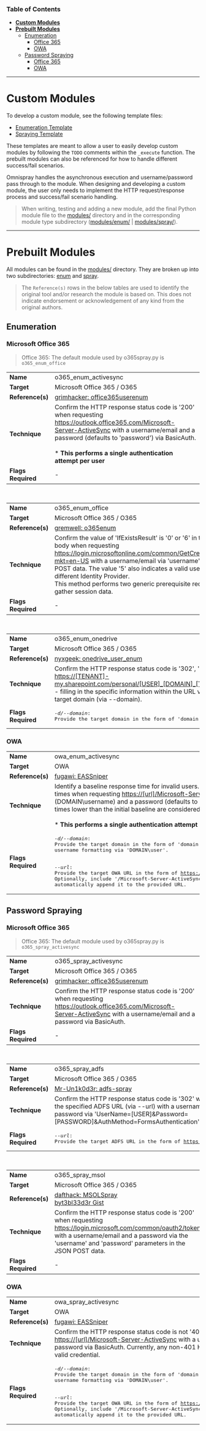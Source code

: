 ### Table of Contents

* [**Custom Modules**](#custom-modules)
* [**Prebuilt Modules**](#prebuilt-modules)
  * [Enumeration](#enumeration)
    * [Office 365](#microsoft-office-365)
    * [OWA](#owa)
  * [Password Spraying](#password-spraying)
    * [Office 365](#microsoft-office-365-1)
    * [OWA](#owa-1)

---

# Custom Modules

To develop a custom module, see the following template files:
* [Enumeration Template](modules/__enum_template__.py)
* [Spraying Template](modules/__spray_template__.py)

These templates are meant to allow a user to easily develop custom modules by following the `TODO` comments within the `_execute` function. The prebuilt modules can also be referenced for how to handle different success/fail scenarios.

Omnispray handles the asynchronous execution and username/password pass through to the module. When designing and developing a custom module, the user only needs to implement the HTTP request/response process and success/fail scenario handling.

> When writing, testing and adding a new module, add the final Python module file to the [modules/](modules/) directory and in the corresponding module type subdirectory ([modules/enum/](modules/enum/) | [modules/spray/](modules/spray/)).

---

# Prebuilt Modules

All modules can be found in the [modules/](modules/) directory. They are broken up into two subdirectories: [enum](modules/enum/) and [spray](modules/spray/).

> The `Reference(s)` rows in the below tables are used to identify the original tool and/or research the module is based on. This does not indicate endorsement or acknowledgement of any kind from the original authors.

## Enumeration

### Microsoft Office 365

> Office 365: The default module used by o365spray.py is `o365_enum_office`

<!-- O365 Enumeration via ActiveSync module -->
<table>
  <tr>
    <td> <b>Name</b> </td>
    <td> o365_enum_activesync </td>
  </tr>
  <tr>
    <td> <b>Target</b> </td>
    <td> Microsoft Office 365 / O365 </td>
  </tr>
  <tr>
    <td> <b>Reference(s)</b> </td>
    <td> <a href="https://bitbucket.org/grimhacker/office365userenum/src/master/">grimhacker: office365userenum</a> </td>
  </tr>
  <tr>
    <td> <b>Technique</b> </td>
    <td>
      Confirm the HTTP response status code is '200' when requesting <a href="#">https://outlook.office365.com/Microsoft-Server-ActiveSync</a> with a username/email and a password (defaults to 'password') via BasicAuth.<br/><br/>
      * <b>This performs a single authentication attempt per user</b>
    </td>
  </tr>
  <tr>
    <td> <b>Flags Required</b> </td>
    <td> - </td>
  </tr>
</table>

<br />

<!-- O365 Enumeration via Office.com module -->
<table>
  <tr>
    <td> <b>Name</b> </td>
    <td> o365_enum_office </td>
  </tr>
  <tr>
    <td> <b>Target</b> </td>
    <td> Microsoft Office 365 / O365 </td>
  </tr>
  <tr>
    <td> <b>Reference(s)</b> </td>
    <td><a href="https://github.com/gremwell/o365enum">gremwell: o365enum</a> </td>
  </tr>
  <tr>
    <td> <b>Technique</b> </td>
    <td>
      Confirm the value of 'IfExistsResult' is '0' or '6' in the response body when requesting <a href="#">https://login.microsoftonline.com/common/GetCredentialType?mkt=en-US</a> with a username/email via 'username' in the JSON POST data. The value '5' also indicates a valid user, but for a different Identity Provider.<br />
      This method performs two generic prerequisite requests to gather session data.
    </td>
  </tr>
  <tr>
    <td> <b>Flags Required</b> </td>
    <td> - </td>
  </tr>
</table>

<br />

<!-- O365 Enumeration via OneDrive module -->
<table>
  <tr>
    <td> <b>Name</b> </td>
    <td> o365_enum_onedrive </td>
  </tr>
  <tr>
    <td> <b>Target</b> </td>
    <td> Microsoft Office 365 / O365 </td>
  </tr>
  <tr>
    <td> <b>Reference(s)</b> </td>
    <td><a href="https://github.com/nyxgeek/onedrive_user_enum">nyxgeek: onedrive_user_enum</a> </td>
  </tr>
  <tr>
    <td> <b>Technique</b> </td>
    <td>
      Confirm the HTTP response status code is '302', '401', or '403' when requesting <a href="#">https://[TENANT]-my.sharepoint.com/personal/[USER]_[DOMAIN]_[TLD]/_layouts/15/onedrive.aspx</a> - filling in the specific information within the URL via the username/email and target domain (via --domain).
    </td>
  </tr>
  <tr>
    <td> <b>Flags Required</b> </td>
    <td>
<pre><i>-d/--domain</i>:
Provide the target domain in the form of 'domain.com'.</pre>
    </td>
  </tr>
</table>


### OWA

<!-- OWA Enumeration via ActiveSync timing module -->
<table>
  <tr>
    <td> <b>Name</b> </td>
    <td> owa_enum_activesync </td>
  </tr>
  <tr>
    <td> <b>Target</b> </td>
    <td> OWA </td>
  </tr>
  <tr>
    <td> <b>Reference(s)</b> </td>
    <td> <a href="https://github.com/fugawi/EASSniper">fugawi: EASSniper</a> </td>
  </tr>
  <tr>
    <td> <b>Technique</b> </td>
    <td>
      Identify a baseline response time for invalid users. Then, compare the HTTP response times when requesting <a href="#">https://[url]/Microsoft-Server-ActiveSync</a> with a username (DOMAIN\username) and a password (defaults to 'password') via BasicAuth. Response times lower than the initial baseline are considered as valid.<br/><br/>
      * <b>This performs a single authentication attempt per user</b>
    </td>
  </tr>
  <tr>
    <td> <b>Flags Required</b> </td>
    <td>
<pre><i>-d/--domain</i>:
Provide the target domain in the form of 'domain.com' or 'domain' for use with
username formatting via 'DOMAIN\user'.
<br/>
<i>--url</i>:
Provide the target OWA URL in the form of <a href="#">https://target.com/</a>.
Optionally, include '/Microsoft-Server-ActiveSync' - if not included, the module will
automatically append it to the provided URL.</pre>
    </td>
  </tr>
</table>


## Password Spraying

### Microsoft Office 365

> Office 365: The default module used by o365spray.py is `o365_spray_activesync`

<!-- O365 Spraying via ActiveSync module -->
<table>
  <tr>
    <td> <b>Name</b> </td>
    <td> o365_spray_activesync </td>
  </tr>
  <tr>
    <td> <b>Target</b> </td>
    <td> Microsoft Office 365 / O365 </td>
  </tr>
  <tr>
    <td> <b>Reference(s)</b> </td>
    <td><a href="https://bitbucket.org/grimhacker/office365userenum/src/master/">grimhacker: office365userenum</a> </td>
  </tr>
  <tr>
    <td> <b>Technique</b> </td>
    <td>
      Confirm the HTTP response status code is '200' when requesting <a href="#">https://outlook.office365.com/Microsoft-Server-ActiveSync</a> with a username/email and a password via BasicAuth.
    </td>
  </tr>
  <tr>
    <td> <b>Flags Required</b> </td>
    <td> - </td>
  </tr>
</table>

<br />

<!-- O365 Spraying via ADFS module -->
<table>
  <tr>
    <td> <b>Name</b> </td>
    <td> o365_spray_adfs </td>
  </tr>
  <tr>
    <td> <b>Target</b> </td>
    <td> Microsoft Office 365 / O365 </td>
  </tr>
  <tr>
    <td> <b>Reference(s)</b> </td>
    <td><a href="https://github.com/Mr-Un1k0d3r/RedTeamScripts/blob/master/adfs-spray.py">Mr-Un1k0d3r: adfs-spray</a> </td>
  </tr>
  <tr>
    <td> <b>Technique</b> </td>
    <td>
      Confirm the HTTP response status code is '302' when requesting the specified ADFS URL (via --url) with a username/email and a password via 'UserName=[USER]&Password=[PASSWORD]&AuthMethod=FormsAuthentication' POST data.
    </td>
  </tr>
  <tr>
    <td> <b>Flags Required</b> </td>
    <td>
<pre><i>--url</i>:
Provide the target ADFS URL in the form of <a href="#">https://target.com/...</a></pre>
    </td>
  </tr>
</table>

<br />

<!-- O365 Spraying via MSOL module -->
<table>
  <tr>
    <td> <b>Name</b> </td>
    <td> o365_spray_msol </td>
  </tr>
  <tr>
    <td> <b>Target</b> </td>
    <td> Microsoft Office 365 / O365 </td>
  </tr>
  <tr>
    <td> <b>Reference(s)</b> </td>
    <td>
        <a href="https://github.com/dafthack/MSOLSpray">dafthack: MSOLSpray</a><br/>
        <a href="https://gist.github.com/byt3bl33d3r/19a48fff8fdc34cc1dd1f1d2807e1b7f">byt3bl33d3r Gist</a><br/>
    </td>
  </tr>
  <tr>
    <td> <b>Technique</b> </td>
    <td>
      Confirm the HTTP response status code is '200' when requesting <a href="#">https://login.microsoft.com/common/oauth2/token</a> with a username/email and a password via the 'username' and 'password' parameters in the JSON POST data.
    </td>
  </tr>
  <tr>
    <td> <b>Flags Required</b> </td>
    <td> - </td>
  </tr>
</table>

### OWA

<!-- OWA Spraying via ActiveSync module -->
<table>
  <tr>
    <td> <b>Name</b> </td>
    <td> owa_spray_activesync </td>
  </tr>
  <tr>
    <td> <b>Target</b> </td>
    <td> OWA </td>
  </tr>
  <tr>
    <td> <b>Reference(s)</b> </td>
    <td> <a href="https://github.com/fugawi/EASSniper">fugawi: EASSniper</a> </td>
  </tr>
  <tr>
    <td> <b>Technique</b> </td>
    <td>
      Confirm the HTTP response status code is not '401' when requesting <a href="#">https://[url]/Microsoft-Server-ActiveSync</a> with a username (DOMAIN\username) and a password via BasicAuth. Currently, any non-401 HTTP response code will show as a valid credential.
    </td>
  </tr>
  <tr>
    <td> <b>Flags Required</b> </td>
    <td>
<pre><i>-d/--domain</i>:
Provide the target domain in the form of 'domain.com' or 'domain' for use with
username formatting via 'DOMAIN\user'.
<br/>
<i>--url</i>:
Provide the target OWA URL in the form of <a href="#">https://target.com</a>.
Optionally, include '/Microsoft-Server-ActiveSync' - if not included, the module will
automatically append it to the provided URL.</pre>
    </td>
  </tr>
</table>